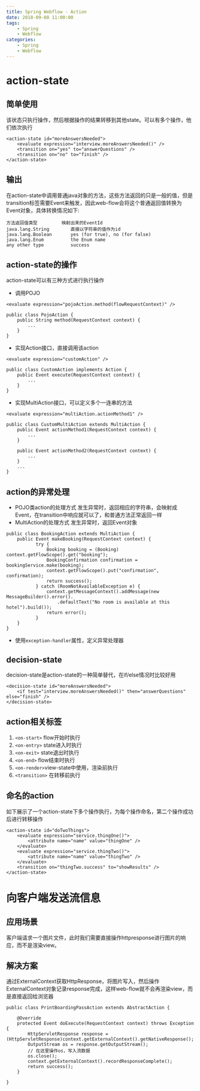 ```yaml
---
title: Spring Webflow - Action
date: 2018-09-08 11:00:00
tags: 
    - Spring
    - Webflow
categories: 
    - Spring
    - Webflow
---
```


# action-state
## 简单使用
该状态只执行操作，然后根据操作的结果转移到其他state。可以有多个操作，他们依次执行

```
<action-state id="moreAnswersNeeded">
	<evaluate expression="interview.moreAnswersNeeded()" />
	<transition on="yes" to="answerQuestions" />
	<transition on="no" to="finish" />
</action-state>
```
## 输出
在action-state中调用普通java对象的方法，这些方法返回的只是一般的值，但是transition标签需要Event来触发，因此web-flow会将这个普通返回值转换为Event对象，具体转换情况如下:

```
方法返回值类型			映射出来的EventId
java.lang.String		直接以字符串的值作为id
java.lang.Boolean		yes (for true), no (for false)
java.lang.Enum			the Enum name
any other type	    	success
```
## action-state的操作
action-state可以有三种方式进行执行操作

 - 调用POJO

```
<evaluate expression="pojoAction.method(flowRequestContext)" />
```

```
public class PojoAction {
	public String method(RequestContext context) {
		...
	}
}
```

 - 实现Action接口，直接调用该action

```
<evaluate expression="customAction" />
```

```
public class CustomAction implements Action {
	public Event execute(RequestContext context) {
		...
	}
}
```

 - 实现MultiAction接口，可以定义多个一连串的方法

```
<evaluate expression="multiAction.actionMethod1" />
```

```
public class CustomMultiAction extends MultiAction {
	public Event actionMethod1(RequestContext context) {
		...
	}

	public Event actionMethod2(RequestContext context) {
		...
	}
	...
}
```
## action的异常处理

 - POJO类action的处理方式
发生异常时，返回相应的字符串，会映射成Event，在transition中响应就可以了，和普通方法正常返回一样
 - MultiAction的处理方式
发生异常时，返回Event对象

```
public class BookingAction extends MultiAction {
	public Event makeBooking(RequestContext context) {
		   try {
			   Booking booking = (Booking) context.getFlowScope().get("booking");
			   BookingConfirmation confirmation = bookingService.make(booking);
			   context.getFlowScope().put("confirmation", confirmation);
			   return success();
		   } catch (RoomNotAvailableException e) {
			   context.getMessageContext().addMessage(new MessageBuilder().error().
				   .defaultText("No room is available at this hotel").build());
			   return error();
		   }
	}
}
```
 - 使用`exception-handler`属性，定义异常处理器

## decision-state
decision-state是action-state的一种简单替代，在if/else情况时比较好用

```
<decision-state id="moreAnswersNeeded">
	<if test="interview.moreAnswersNeeded()" then="answerQuestions" else="finish" />
</decision-state>
```
## action相关标签

1) `<on-start>`	flow开始时执行
2) `<on-entry>`	state进入时执行
3) `<on-exit>`	state退出时执行
4) `<on-end>`	flow结束时执行
5) `<on-render>`view-state中使用，渲染前执行
6) `<transition>`	在转移前执行
## 命名的action
如下展示了一个action-state下多个操作执行，为每个操作命名，第二个操作成功后进行转移操作

```
<action-state id="doTwoThings">
	<evaluate expression="service.thingOne()">
		<attribute name="name" value="thingOne" />
	</evaluate>
	<evaluate expression="service.thingTwo()">
		<attribute name="name" value="thingTwo" />
	</evaluate>
	<transition on="thingTwo.success" to="showResults" />
</action-state>
```
# 向客户端发送流信息
## 应用场景
客户端请求一个图片文件，此时我们需要直接操作httpresponse进行图片的响应，而不是渲染view。
## 解决方案
通过ExternalContext获取HttpResponse，将图片写入，然后操作ExternalContext对象记录response完成，这样web-flow就不会再渲染view，而是直接返回给浏览器

```
public class PrintBoardingPassAction extends AbstractAction {

    @Override
    protected Event doExecute(RequestContext context) throws Exception {
        HttpServletResponse response = (HttpServletResponse)context.getExternalContext().getNativeResponse();
        OutputStream os = response.getOutputStream();
        // 在这里操作os，写入流数据
        os.close();
        context.getExternalContext().recordResponseComplete();
        return success();
    }

}
```